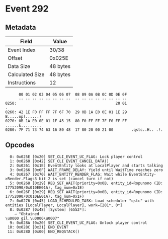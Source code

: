 # Event 292

## Metadata

| Field           | Value    |
|-----------------|----------|
| Event Index     | 30/38    |
| Offset          | 0x025E   |
| Data Size       | 48 bytes |
| Calculated Size | 48 bytes |
| Instructions    | 12       |

```
      00 01 02 03 04 05 06 07  08 09 0A 0B 0C 0D 0E 0F
      -- -- -- -- -- -- -- --  -- -- -- -- -- -- -- --
0250:                                            20 01                 .
0260: 42 1E F0 FF FF 7F 6F 70  29 0B 1A E0 0E 01 1E 29  B.....op)......)
0270: 0B 1A E0 0E 01 1F 45 15  80 F0 FF FF 7F F0 FF FF  ......E.........
0280: 7F 71 73 74 63 16 80 48  17 80 20 00 21 00        .qstc..H.. .!.  
```

## Opcodes

```
  0: 0x025E [0x20] SET_CLI_EVENT_UC_FLAG: Lock player control
  1: 0x0260 [0x42] SET_CLI_EVENT_CANCEL_DATA()
  2: 0x0261 [0x1E] EventEntity looks at LocalPlayer and starts talking
  3: 0x0266 [0x6F] WAIT_FRAME_DELAY: Yield until WaitTime reaches zero
  4: 0x0267 [0x70] WAIT_ENTITY_RENDER_FLAG: Wait while EventEntity->Render.Flags3 bit 2 is set (cancel turn if not)
  5: 0x0268 [0x29] REQ_SET_WAIT(priority=0x0B, entity_id=Ropunono (ID: 17752090/0x010EE01A), tag_num=0x1E)
  6: 0x026F [0x29] REQ_SET_WAIT(priority=0x0B, entity_id=Ropunono (ID: 17752090/0x010EE01A), tag_num=0x1F)
  7: 0x0276 [0x45] LOAD_SCHEDULED_TASK: Load scheduler "qstc" with entities [LocalPlayer, LocalPlayer], work=[201*, 0*]
  8: 0x0287 [0x48] [System] [6552*]:
    → "Obtained 
\u0000 gil.\u0000\u0007"
  9: 0x028A [0x20] SET_CLI_EVENT_UC_FLAG: Unlock player control
 10: 0x028C [0x21] END_EVENT
 11: 0x028D [0x00] END_REQSTACK()
```
